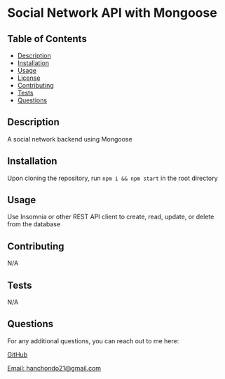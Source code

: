 # Social Network API with Mongoose

  

  ## Table of Contents

  * [Description](#description)
  * [Installation](#installation)
  * [Usage](#usage)
  * [License](#license)
  * [Contributing](#contributing)
  * [Tests](#tests)
  * [Questions](#questions)

  ## Description

  A social network backend using Mongoose

  ## Installation
  
  Upon cloning the repository, run `npm i && npm start` in the root directory

  ## Usage

  Use Insomnia or other REST API client to create, read, update, or delete from the database

  

  ## Contributing

  N/A

  ## Tests

  N/A

  ## Questions

  For any additional questions, you can reach out to me here:

  [GitHub](https://github.com/desktopbuddy)
  
  [Email: hanchondo21@gmail.com](mailto:hanchondo21@gmail.com)
